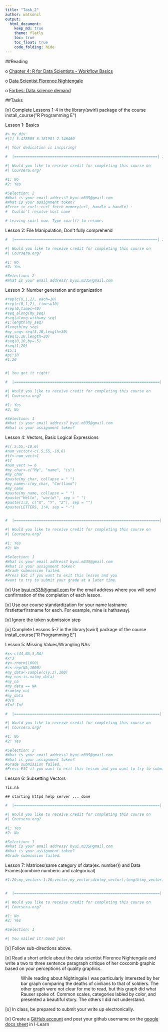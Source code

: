 ```yaml
---
title: "Task_2"
author: watsoncl 
output: 
  html_document:
    keep_md: true
    theme: flatly
    toc: true
    toc_float: true
    code_folding: hide
---
```


<style>



</style>

##Reading

o [Chapter 4: R for Data Scientists - Workflow Basics](http://r4ds.had.co.nz/workflow-basics.html)

o [Data Scientist Florence Nightengale](https://www.atlasobscura.com/articles/florence-nightingale-infographic)

o [Forbes: Data science demand](https://www.forbes.com/sites/drewhansen/2016/10/21/become-data-scientist/#268cc25187d3)

##Tasks

[x] Complete Lessons 1-4 in the library(swirl) package of the course install_course("R Programming E") 

Lesson 1: Basics

```r
#> my_div
#[1] 3.478505 3.181981 2.146460

#| Your dedication is inspiring!

#  |================================================================| 100%

#| Would you like to receive credit for completing this course on
#| Coursera.org?

#1: No
#2: Yes

#Selection: 2
#What is your email address? byui.m335@gmail.com
#What is your assignment token? 
#Error in curl::curl_fetch_memory(url, handle = handle) : 
#  Couldn't resolve host name

# Leaving swirl now. Type swirl() to resume.
```

Lesson 2: File Manipulation, Don't fully comprehend

```r
#  |================================================================| 100%

#| Would you like to receive credit for completing this course on
#| Coursera.org?

#1: No
#2: Yes

#Selection: 2
#What is your email address? byui.m335@gmail.com
```

Lesson 3: Number generation and organization

```r
#rep(c(0,1,2), each=10)
#rep(c(0,1,2), times=10)
#rep(0,times=40)
#seq_along(my_seq)
#seq(along.with=my_seq)
#1:length(my_seq)
#length(my_seq)
#my_seq<-seq(5,10,length=30)
#seq(5,10,length=30)
#seq(0,10,by=.5)
#seq(1,20)
#15:1
#pi:10
#1:20


#| You got it right!

#  |=================================================================| 100%

#| Would you like to receive credit for completing this course on
#| Coursera.org?

#1: Yes
#2: No

#Selection: 1
#What is your email address? byui.m335@gmail.com
#What is your assignment token? 
```

Lesson 4:  Vectors, Basic Logical Expressions

```r
#c(.5,55,-10,6)
#num_vector<-c(.5,55,-10,6)
#tf<-num_vect<1
#tf
#num_vect >= 6
#my_char<-c("My", "name", "is")
#my_char
#paste(my_char, collapse = " ")
#my_name<-c(my_char, "Cortland")
#my_name
#paste(my_name, collapse = " ")
#paste("Hello", "world!", sep = " ")
#paste(1:3, c("X", "Y", "Z"), sep = "")
#paste(LETTERS, 1:4, sep = "-")


#  |=================================================================| 100%

#| Would you like to receive credit for completing this course on
#| Coursera.org?

#1: Yes
#2: No

#Selection: 1
#What is your email address? byui.m335@gmail.com
#What is your assignment token? 
#Grade submission failed.
#Press ESC if you want to exit this lesson and you
#want to try to submit your grade at a later time.
```
[x] Use byui.m335@gmail.com for the email address where you will send confirmation of the completion of each lesson.

[x] Use our course standardization for your name lastname firstletterfirstname for each. For example, mine is hathawayj.

[x] Ignore the token submission step

[x] Complete Lessons 5-7 in the library(swirl) package of the course install_course("R Programming E") 

Lesson 5: Missing Values/Wrangling NAs

```r
#x<-c(44,NA,5,NA)
#x*3
#y<-rnorm(1000)
#z<-rep(NA,1000)
#my_data<-sample(c(y,z),100)
#my_na<-is.na(my_data)
#my_na
#my_data == NA
#sum(my_na)
#my_data
#0/0
#Inf-Inf

#  |=================================================================| 100%

#| Would you like to receive credit for completing this course on
#| Coursera.org?

#1: No
#2: Yes

#Selection: 2
#What is your email address? byui.m335@gmail.com
#What is your assignment token? 
#Grade submission failed.
#Press ESC if you want to exit this lesson and you want to try to submit your grade at a later time.
```

Lesson 6: Subsetting Vectors

```r
?is.na
```

```
## starting httpd help server ... done
```

```r
#  |=================================================================| 100%

#| Would you like to receive credit for completing this course on
#| Coursera.org?

#1: Yes
#2: No

#Selection: 1
#What is your email address? byui.m335@gmail.com
#What is your assignment token? 
#Grade submission failed.
```

Lesson 7: Matrices(same category of data{ex. number}) and Data Frames(combine numberic and categorical)

```r
#1:20;my_vector<-1:20;vector;my_vector;dim(my_vector);length(my_vector);dim(my_vector)<-c(4,5);dim(my_vector);attributes(my_vector);my_vector;class(my_vector);my_matrix<-my_vector;?matrix;my_matrix2<-matrix(1:20, nrow=4, ncol=5);identical(my_matrix, my_matrix2);patients<-c("Bill","Gina","Kelly","Sean");cbind(patients, my_matrix);my_data<-data.frame(patients,my_matrix);my_data;class(my_data);cnames<-c("patient", "age", "weight", "bp", "rating", "test");colnames(my_data);colnames(my_data)<-cnames;my_data


#  |=================================================================| 100%

#| Would you like to receive credit for completing this course on
#| Coursera.org?

#1: No
#2: Yes

#Selection: 1

#| You nailed it! Good job!
```

[x] Follow sub-directions above.

[x] Read a short article about the data scientist Florence Nightengale and write a two to three sentence paragraph critique of her coxcomb graphic based on your perceptions of quality graphics. 

<div style="padding-left:50px;">

While reading about Nightingale I was particularly interested by her bar graph comparing the deaths of civilians to that of soldiers. The other graph were not clear for me to read, but this graph did what Rauser spoke of. Common scales, categories labled by color, and presented a beautiful story. The others I did not understand.

</div>

[x] In class, be prepared to submit your write up electronically.

[x] Create a [GitHub account](https://github.com/join?source=header-home) and post your github username on the [google docs sheet](https://docs.google.com/spreadsheets/d/13aQsQYnGTQXyyBUGzE1V9MExEvG5woAmygtkdjltdjk/edit#gid=59053514) in I-Learn

